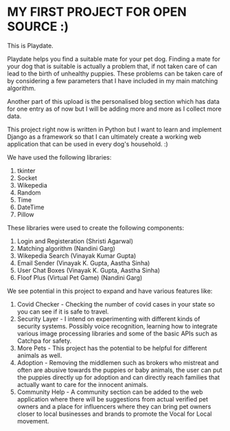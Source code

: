 # MY FIRST PROJECT FOR OPEN SOURCE :)

This is Playdate. 

Playdate helps you find a suitable mate for your pet dog. Finding a mate for your dog that is suitable is actually a problem that, if not taken care of can lead to the birth of unhealthy puppies. These problems can be taken care of by considering a few parameters that I have included in my main matching algorithm.

Another part of this upload is the personalised blog section which has data for one entry as of now but I will be adding more and more as I collect more data.

This project right now is written in Python but I want to learn and implement Django as a framework so that I can ultimately create a working web application that can be used in every dog's household. :)

We have used the following libraries:

   1. tkinter
   2. Socket
   3. Wikepedia
   4. Random
   5. Time
   6. DateTime
   7. Pillow

These libraries were used to create the following components:

  1. Login and Registeration (Shristi Agarwal)
  2. Matching algorithm (Nandini Garg)
  3. Wikepedia Search (Vinayak Kumar Gupta)
  4. Email Sender (Vinayak K. Gupta, Aastha Sinha)
  5. User Chat Boxes (Vinayak K. Gupta, Aastha Sinha)
  6. Floof Plus (Virtual Pet Game) (Nandini Garg)

We see potential in this project to expand and have various features like:

  1. Covid Checker - 
  Checking the number of covid cases in your state so you can see if it is safe to travel.
  2. Security Layer - 
  I intend on experimenting with different kinds of security systems. Possibly voice recognition, learning how to integrate various image processing libraries and some of the basic APIs such as Catchpa for safety.
  3. More Pets - 
  This project has the potential to be helpful for different animals as well.
  4. Adoption - 
  Removing the middlemen such as brokers who mistreat and often are abusive towards the puppies or baby animals, the user can put the puppies directly up for adoption and can directly reach families that actually want to care for the innocent animals.
  5. Community Help - 
  A community section can be added to the web application where there will be suggestions from actual verified pet owners and a place for influencers where they can bring pet owners closer to local businesses and brands to promote the Vocal for Local movement.


